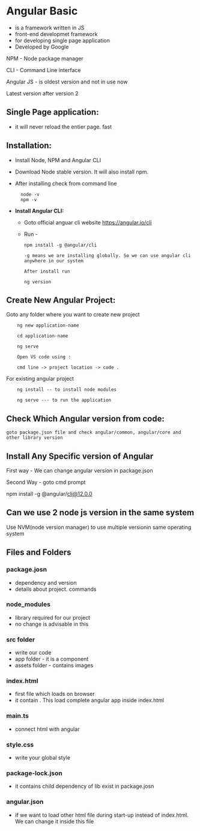 # Angular Basic

- is a framework written in JS
- front-end developmet framework
- for developing single page application
- Developed by Google

NPM - Node package manager

CLI - Command Line interface

Angular JS - is oldest version and not in use now

Latest version after version 2



## Single Page application:
- it will never reload the entier page. fast


## Installation:

- Install Node, NPM and Angular CLI
- Download Node stable version. It will also install npm.
- After installing check from command line

        node -v
        npm -v

- **Install Angular CLI:**
    - Goto official anguar cli website https://angular.io/cli
    -   Run -
            
            npm install -g @angular/cli
            
            -g means we are installing globally. So we can use angular cli anywhere in our system
            
            After install run

            ng version

## Create New Angular Project:

Goto any folder where you want to create new project

        ng new application-name

        cd application-name

        ng serve

        Open VS code using :

        cmd line -> project location -> code .


For existing angular project

        ng install -- to install node modules

        ng serve --- to run the application



## Check Which Angular version from code:

    goto package.json file and check angular/common, angular/core and other library version


## Install Any Specific version of Angular

First way - We can change angular version in package.json

Second Way - goto cmd prompt

npm install -g @angular/cli@12.0.0

## Can we use 2 node js version in the same system

Use NVM(node version manager) to use multiple versionin same operating system



## Files and Folders

### package.josn

- dependency and version
- details about project. commands

### node_modules

- library required for our project
- no change is advisable in this


### src folder

- write our code
- app folder - it is a component
- assets folder - contains images

### index.html
- first file which loads on browser
- it contain <app-root>. This load complete angular app inside index.html

### main.ts
- connect html with angular

### style.css
- write your global style

### package-lock.json
- it contains child dependency of lib exist in package.josn

### angular.json
- if we want to load other html file during start-up instead of index.html. We can change it inside this file







